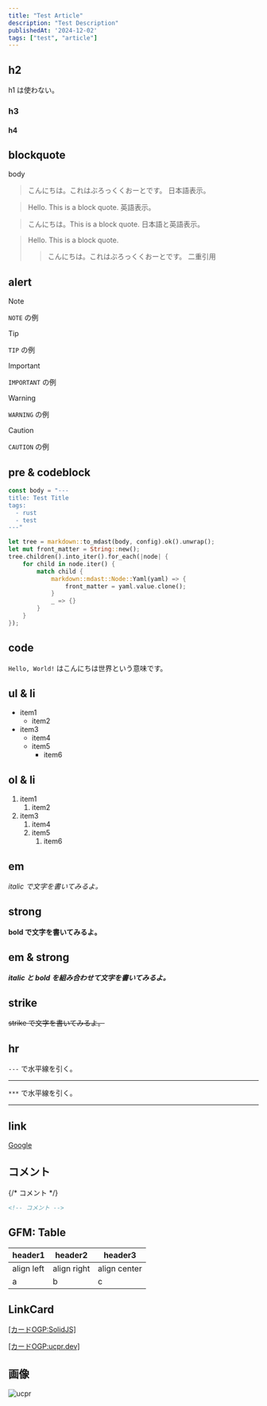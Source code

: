 ```yaml
---
title: "Test Article"
description: "Test Description"
publishedAt: '2024-12-02'
tags: ["test", "article"]
---
```


## h2

h1 は使わない。

### h3

#### h4

## blockquote

body

> こんにちは。これはぶろっくくおーとです。
日本語表示。

> Hello. This is a block quote.
英語表示。

> こんにちは。This is a block quote.
日本語と英語表示。

> Hello. This is a block quote.
>> こんにちは。これはぶろっくくおーとです。
二重引用

## alert

> [!NOTE]
> `NOTE` の例

> [!TIP]
> `TIP` の例

> [!IMPORTANT]
> `IMPORTANT` の例

> [!WARNING]
> `WARNING` の例

> [!CAUTION]
> `CAUTION` の例


## pre & codeblock

```rust
const body = "---
title: Test Title
tags:
  - rust
  - test
---"

let tree = markdown::to_mdast(body, config).ok().unwrap();
let mut front_matter = String::new();
tree.children().into_iter().for_each(|node| {
    for child in node.iter() {
        match child {
            markdown::mdast::Node::Yaml(yaml) => {
                front_matter = yaml.value.clone();
            }
            _ => {}
        }
    }
});
```

## code

`Hello, World!` はこんにちは世界という意味です。

## ul & li

- item1
    - item2
- item3
    - item4
    - item5
        - item6

## ol & li

1. item1
    1. item2
1. item3
    1. item4
    1. item5
        1. item6

## em

*italic で文字を書いてみるよ。*

## strong

**bold で文字を書いてみるよ。**

## em & strong

***italic と bold を組み合わせて文字を書いてみるよ。***

## strike

~~strike で文字を書いてみるよ。~~

## hr

`---` で水平線を引く。

---

`***` で水平線を引く。

***

## link

[Google](https://www.google.com)

## コメント

{/* コメント */}

```markdown
<!-- コメント -->
```

## GFM: Table

|header1|header2|header3|
|---|---|---|
|align left|align right|align center|
|a|b|c|

## LinkCard

[[カードOGP:SolidJS]](https://solidjs.com/)

[[カードOGP:ucpr.dev]](https://ucpr.dev)

## 画像

![ucpr](https://avatars.githubusercontent.com/u/17886370?v=4)